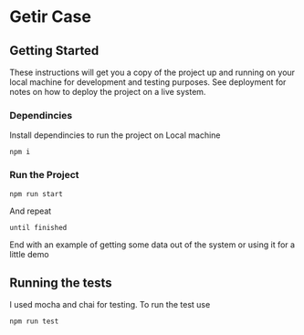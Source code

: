 # Getir Case


## Getting Started

These instructions will get you a copy of the project up and running on your local machine for development and testing purposes. See deployment for notes on how to deploy the project on a live system.

### Dependincies

Install dependincies to run the project on Local machine

```
npm i
```

### Run the Project

```
npm run start
```

And repeat

```
until finished
```

End with an example of getting some data out of the system or using it for a little demo

## Running the tests

I used mocha and chai for testing. To run the test use 


```
npm run test
```




